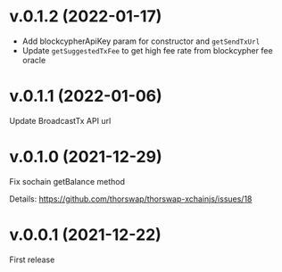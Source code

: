 # v.0.1.2 (2022-01-17)

- Add blockcypherApiKey param for constructor and `getSendTxUrl`
- Update `getSuggestedTxFee` to get high fee rate from blockcypher fee oracle

# v.0.1.1 (2022-01-06)

Update BroadcastTx API url

# v.0.1.0 (2021-12-29)

Fix sochain getBalance method

Details: https://github.com/thorswap/thorswap-xchainjs/issues/18

# v.0.0.1 (2021-12-22)

First release
